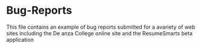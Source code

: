 # Bug-Reports

This file contains an example of bug reports submitted for a avariety of web sites including the De anza College online site and the ResumeSmarts beta application
